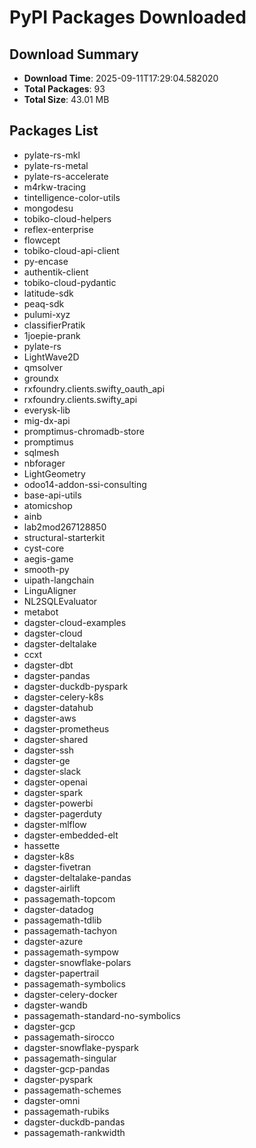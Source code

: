 # PyPI Packages Downloaded

## Download Summary
- **Download Time**: 2025-09-11T17:29:04.582020
- **Total Packages**: 93
- **Total Size**: 43.01 MB

## Packages List
- pylate-rs-mkl
- pylate-rs-metal
- pylate-rs-accelerate
- m4rkw-tracing
- tintelligence-color-utils
- mongodesu
- tobiko-cloud-helpers
- reflex-enterprise
- flowcept
- tobiko-cloud-api-client
- py-encase
- authentik-client
- tobiko-cloud-pydantic
- latitude-sdk
- peaq-sdk
- pulumi-xyz
- classifierPratik
- 1joepie-prank
- pylate-rs
- LightWave2D
- qmsolver
- groundx
- rxfoundry.clients.swifty_oauth_api
- rxfoundry.clients.swifty_api
- everysk-lib
- mig-dx-api
- promptimus-chromadb-store
- promptimus
- sqlmesh
- nbforager
- LightGeometry
- odoo14-addon-ssi-consulting
- base-api-utils
- atomicshop
- ainb
- lab2mod267128850
- structural-starterkit
- cyst-core
- aegis-game
- smooth-py
- uipath-langchain
- LinguAligner
- NL2SQLEvaluator
- metabot
- dagster-cloud-examples
- dagster-cloud
- dagster-deltalake
- ccxt
- dagster-dbt
- dagster-pandas
- dagster-duckdb-pyspark
- dagster-celery-k8s
- dagster-datahub
- dagster-aws
- dagster-prometheus
- dagster-shared
- dagster-ssh
- dagster-ge
- dagster-slack
- dagster-openai
- dagster-spark
- dagster-powerbi
- dagster-pagerduty
- dagster-mlflow
- dagster-embedded-elt
- hassette
- dagster-k8s
- dagster-fivetran
- dagster-deltalake-pandas
- dagster-airlift
- passagemath-topcom
- dagster-datadog
- passagemath-tdlib
- passagemath-tachyon
- dagster-azure
- passagemath-sympow
- dagster-snowflake-polars
- dagster-papertrail
- passagemath-symbolics
- dagster-celery-docker
- dagster-wandb
- passagemath-standard-no-symbolics
- dagster-gcp
- passagemath-sirocco
- dagster-snowflake-pyspark
- passagemath-singular
- dagster-gcp-pandas
- dagster-pyspark
- passagemath-schemes
- dagster-omni
- passagemath-rubiks
- dagster-duckdb-pandas
- passagemath-rankwidth
